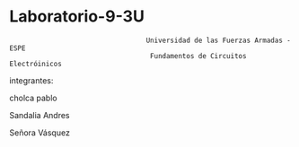 # Laboratorio-9-3U

                                      Universidad de las Fuerzas Armadas - ESPE
                                       Fundamentos de Circuitos Electróinicos
                                       
integrantes:

cholca pablo

Sandalia Andres

Señora Vásquez

